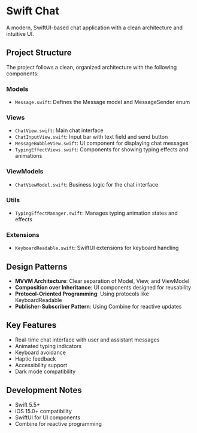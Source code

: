 # Swift Chat

A modern, SwiftUI-based chat application with a clean architecture and intuitive UI.

## Project Structure

The project follows a clean, organized architecture with the following components:

### Models

- `Message.swift`: Defines the Message model and MessageSender enum

### Views

- `ChatView.swift`: Main chat interface
- `ChatInputView.swift`: Input bar with text field and send button
- `MessageBubbleView.swift`: UI component for displaying chat messages
- `TypingEffectViews.swift`: Components for showing typing effects and animations

### ViewModels

- `ChatViewModel.swift`: Business logic for the chat interface

### Utils

- `TypingEffectManager.swift`: Manages typing animation states and effects

### Extensions

- `KeyboardReadable.swift`: SwiftUI extensions for keyboard handling

## Design Patterns

- **MVVM Architecture**: Clear separation of Model, View, and ViewModel
- **Composition over Inheritance**: UI components designed for reusability
- **Protocol-Oriented Programming**: Using protocols like KeyboardReadable
- **Publisher-Subscriber Pattern**: Using Combine for reactive updates

## Key Features

- Real-time chat interface with user and assistant messages
- Animated typing indicators
- Keyboard avoidance
- Haptic feedback
- Accessibility support
- Dark mode compatibility

## Development Notes

- Swift 5.5+
- iOS 15.0+ compatibility
- SwiftUI for UI components
- Combine for reactive programming
